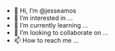 - 👋 Hi, I’m @jesseamos
- 👀 I’m interested in ...
- 🌱 I’m currently learning ...
- 💞️ I’m looking to collaborate on ...
- 📫 How to reach me ...

<!---
jesseamos/jesseamos is a ✨ special ✨ repository because its `README.md` (this file) appears on your GitHub profile.
You can click the Preview link to take a look at your changes.
--->
